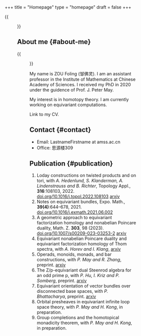 +++
title = "Homepage"
type = "homepage"
draft = false
+++

{{<figure src="./photo.jpg" alt="Name" height="250">}}


## About me {#about-me}

{{<figure src="./name.png" alt="Name" height="20">}}

My name is ZOU Foling (邹佛灵). I am an assistant professor in the Institute of Mathematics at Chinese Academy of Sciences. I received my PhD in 2020 under the guidence of Prof. J. Peter May.

My interest is in homotopy theory. I am currently working on equivariant computations.

Link to my CV.


## Contact {#contact}

-   Email: LastnameFirstname at amss.ac.cn
-   Office: 思源楼309


## Publication {#publication}

1.  Loday constructions on twisted products and on tori, with _A. Hedenlund, S. Klanderman, A. Lindenstrauss and B. Richter_, Topology Appl., **316**:108103, 2022. [doi.org/10.1016/j.topol.2022.108103](https://doi.org/10.1016/j.topol.2022.108103) [arxiv](https:arxiv.org/pdf/2002.00715)
2.  Notes on equivariant bundles, Expo. Math., **39(4)**:644–678, 2021. [doi.org/10.1016/j.exmath.2021.06.002](https://doi.org/10.1016/j.exmath.2021.06.002)
3.  A geometric approach to equivariant factorization homology and nonabelian Poincare duality, Math. Z. **303**, 98 (2023). [doi.org/10.1007/s00209-023-03253-2](https://doi.org/10.1007/s00209-023-03253-2) [arxiv](https://arxiv.org/pdf/2008.08234)
4.  Equivariant nonabelian Poincare duality and equivariant factorization homology of Thom spectra, with _A. Horev and I. Klang_, [arxiv](https://arxiv.org/pdf/2006.13348)
5.  Operads, monoids, monads, and bar constructions, with _P. May and R. Zhang_, preprint. [arxiv](https://arxiv.org/pdf/2003.10934)
6.  The Z/p-equivariant dual Steenrod algebra for an odd prime p, with _P. Hu, I. Kriz and P. Somberg_, preprint. [arxiv](https://arxiv.org/pdf/2205.13427)
7.  Equivariant orientation of vector bundles over disconnected base spaces, with _P. Bhattacharya_, preprint. [arxiv](https://arxiv.org/pdf/2303.10259)
8.  Orbital presheaves in equivariant infinite loop space theory, with _P. May and H. Kong_, in preparation.
9.  Group completions and the homotopical monadicity theorem, with _P. May and H. Kong_, in preparation.
